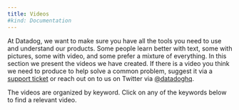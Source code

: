 ```yaml
---
title: Videos
#kind: Documentation
---
```


At Datadog, we want to make sure you have all the tools you need to use and understand our products. Some people learn better with text, some with pictures, some with video, and some prefer a mixture of everything. In this section we present the videos we have created. If there is a video you think we need to produce to help solve a common problem, suggest it via a <a href="http://help.datadoghq.com">support ticket</a> or reach out on to us on Twitter via <a href="http://twitter.com/datadoghq">@datadoghq</a>.

The videos are organized by keyword. Click on any of the keywords below to find a relevant video.
